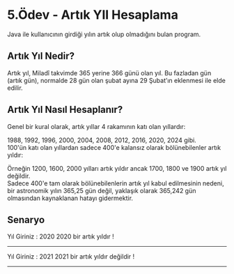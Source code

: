 # 5.Ödev - Artık YIl Hesaplama 
Java ile kullanıcının girdiği yılın artık olup olmadığını bulan program.


Artık Yıl Nedir?
----
Artık yıl, Miladî takvimde 365 yerine 366 günü olan yıl. Bu fazladan gün (artık gün), normalde 28 gün olan şubat ayına 29 Şubat’ın eklenmesi ile elde edilir.  

Artık Yıl Nasıl Hesaplanır?  
--

Genel bir kural olarak, artık yıllar 4 rakamının katı olan yıllardır:  

1988, 1992, 1996, 2000, 2004, 2008, 2012, 2016, 2020, 2024 gibi.  
100'ün katı olan yıllardan sadece 400'e kalansız olarak bölünebilenler artık yıldır:  

Örneğin 1200, 1600, 2000 yılları artık yıldır ancak 1700, 1800 ve 1900 artık yıl değildir.  
Sadece 400'e tam olarak bölünebilenlerin artık yıl kabul edilmesinin nedeni, bir astronomik yılın 365,25 gün değil, yaklaşık olarak 365,242 gün olmasından kaynaklanan hatayı gidermektir.  

Senaryo  
--
Yıl Giriniz : 2020
2020 bir artık yıldır !

---

Yıl Giriniz : 2021
2021 bir artık yıldır değildir !  

---
